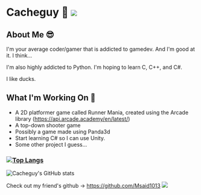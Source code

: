 # Cacheguy 👋 ![](https://komarev.com/ghpvc/?username=cacheguy&color=1aba82)
## About Me 😎
I'm your average coder/gamer that is addicted to gamedev. And I'm good at it. I think... 

I'm also highly addicted to Python. I'm hoping to learn C, C++, and C#. 

I like ducks. 

## What I'm Working On 📒
* A 2D platformer game called Runner Mania, created using the Arcade library (https://api.arcade.academy/en/latest/) 
* A top-down shooter game
* Possibly a game made using Panda3d
* Start learning C# so I can use Unity.
* Some other project I guess...

### [![Top Langs](https://github-readme-stats.vercel.app/api/top-langs/?username=cacheguy)](https://github.com/anuraghazra/github-readme-stats)
![Cacheguy's GitHub stats](https://github-readme-stats.vercel.app/api?username=cacheguy&show_icons=true&icon_color=ffffff&bg_color=30,e96443,904e95&text_color=ffffff&title_color=ffffff)



Check out my friend's github -> https://github.com/Msaid1013 ![](https://komarev.com/ghpvc/?username=Msaid1013&color=8532a8)
